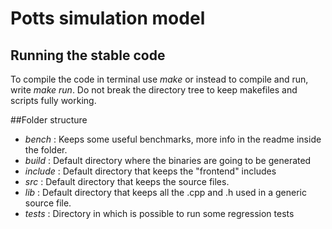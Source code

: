 # Potts simulation model

## Running the stable code

To compile the code in terminal use *make* or instead to compile and run, write *make run*.
Do not break the directory tree to keep makefiles and scripts fully working.

##Folder structure

* *bench* : Keeps some useful benchmarks, more info in the readme inside the folder.
* *build* : Default directory where the binaries are going to be generated
* *include* : Default directory that keeps the "frontend" includes
* *src* : Default directory that keeps the source files.
* *lib* : Default directory that keeps all the .cpp and .h used in a generic source file.
* *tests* : Directory in which is possible to run some regression tests
